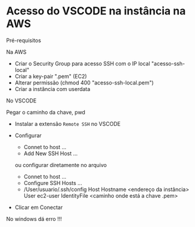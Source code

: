 # Acesso do VSCODE na instância na AWS

Pré-requisitos

Na AWS

- Criar o Security Group para acesso SSH com o IP local "acesso-ssh-local"
- Criar a key-pair ".pem" (EC2)
- Alterar permissão (chmod 400 "acesso-ssh-local.pem")
- Criar a instância com userdata

No VSCODE

Pegar o caminho da chave, pwd

- Instalar a extensão `Remote SSH` no VSCODE

- Configurar
    - Connet to host ...
    - Add New SSH Host ...

    ou configurar diretamente no arquivo

    - Connet to host ...
    - Configure SSH Hosts ...
    - /User/usuario/.ssh/config
        Host <nome do host>
            Hostname <endereço da instância>
            User ec2-user
            IdentityFile <caminho onde está a chave .pem>

- Clicar em Conectar

No windows dá erro !!!







